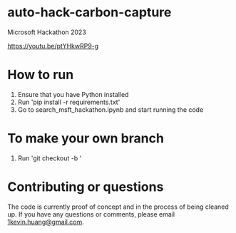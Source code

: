 # auto-hack-carbon-capture
Microsoft Hackathon 2023

https://youtu.be/ptYHkwRP9-g

# How to run
1. Ensure that you have Python installed
2. Run 'pip install -r requirements.txt'
3. Go to search_msft_hackathon.ipynb and start running the code

# To make your own branch
1. Run 'git checkout -b <branch-name>'

# Contributing or questions
The code is currently proof of concept and in the process of being cleaned up. If you have any questions or comments, please email 1kevin.huang@gmail.com.

